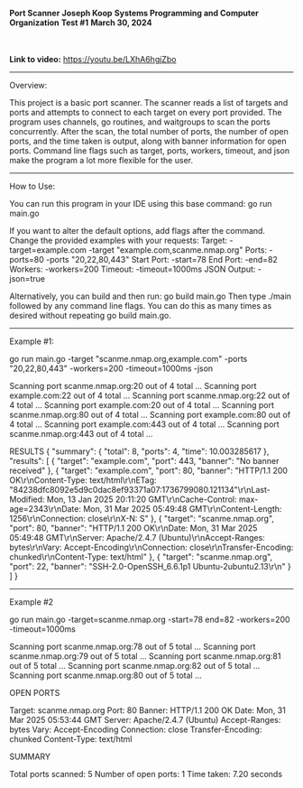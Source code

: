 <!-- README.md -->

<strong>Port Scanner</strong>
<strong>Joseph Koop</strong>
<strong>Systems Programming and Computer Organization</strong>
<strong>Test #1</strong>
<strong>March 30, 2024</strong>

<br><br>
<strong>Link to video:</strong>
https://youtu.be/LXhA6hgjZbo
________________________________________________________________________________________________________________________________________

Overview:

This project is a basic port scanner. The scanner reads a list of targets and ports and attempts to connect to each target on every port provided.
The program uses channels, go routines, and waitgroups to scan the ports concurrently.
After the scan, the total number of ports, the number of open ports, and the time taken is output, along with banner information for open ports.
Command line flags such as target, ports, workers, timeout, and json make the program a lot more flexible for the user.
________________________________________________________________________________________________________________________________________

How to Use:

You can run this program in your IDE using this base command:
    go run main.go 

If you want to alter the default options, add flags after the command. Change the provided examples with your requests:
    Target:
        -target=example.com
        -target "example.com,scanme.nmap.org"
    Ports:
        -ports=80
        -ports "20,22,80,443"
    Start Port:
        -start=78
    End Port:
        -end=82
    Workers:
        -workers=200
    Timeout:
        -timeout=1000ms
    JSON Output:
        -json=true

Alternatively, you can build and then run:
    go build main.go
Then type ./main followed by any command line flags. You can do this as many times as desired without repeating go build main.go.
________________________________________________________________________________________________________________________________________

Example #1:

go run main.go -target "scanme.nmap.org,example.com" -ports "20,22,80,443" -workers=200 -timeout=1000ms -json

Scanning port scanme.nmap.org:20 out of 4 total ...
Scanning port example.com:22 out of 4 total ...
Scanning port scanme.nmap.org:22 out of 4 total ...
Scanning port example.com:20 out of 4 total ...
Scanning port scanme.nmap.org:80 out of 4 total ...
Scanning port example.com:80 out of 4 total ...
Scanning port example.com:443 out of 4 total ...
Scanning port scanme.nmap.org:443 out of 4 total ...



RESULTS
{
 "summary": {
  "total": 8,
  "ports": 4,
  "time": 10.003285617
 },
 "results": [
  {
   "target": "example.com",
   "port": 443,
   "banner": "No banner received"
  },
  {
   "target": "example.com",
   "port": 80,
   "banner": "HTTP/1.1 200 OK\r\nContent-Type: text/html\r\nETag: \"84238dfc8092e5d9c0dac8ef93371a07:1736799080.121134\"\r\nLast-Modified: Mon, 13 Jan 2025 20:11:20 GMT\r\nCache-Control: max-age=2343\r\nDate: Mon, 31 Mar 2025 05:49:48 GMT\r\nContent-Length: 1256\r\nConnection: close\r\nX-N: S"
  },
  {
   "target": "scanme.nmap.org",
   "port": 80,
   "banner": "HTTP/1.1 200 OK\r\nDate: Mon, 31 Mar 2025 05:49:48 GMT\r\nServer: Apache/2.4.7 (Ubuntu)\r\nAccept-Ranges: bytes\r\nVary: Accept-Encoding\r\nConnection: close\r\nTransfer-Encoding: chunked\r\nContent-Type: text/html"
  },
  {
   "target": "scanme.nmap.org",
   "port": 22,
   "banner": "SSH-2.0-OpenSSH_6.6.1p1 Ubuntu-2ubuntu2.13\r\n"
  }
 ]
}
________________________________________________________________________________________________________________________________________

Example #2

go run main.go -target=scanme.nmap.org -start=78 end=82 -workers=200 -timeout=1000ms

Scanning port scanme.nmap.org:78 out of 5 total ...
Scanning port scanme.nmap.org:79 out of 5 total ...
Scanning port scanme.nmap.org:81 out of 5 total ...
Scanning port scanme.nmap.org:82 out of 5 total ...
Scanning port scanme.nmap.org:80 out of 5 total ...



OPEN PORTS

Target: scanme.nmap.org
Port: 80
Banner: HTTP/1.1 200 OK
Date: Mon, 31 Mar 2025 05:53:44 GMT
Server: Apache/2.4.7 (Ubuntu)
Accept-Ranges: bytes
Vary: Accept-Encoding
Connection: close
Transfer-Encoding: chunked
Content-Type: text/html


SUMMARY

Total ports scanned: 5 
Number of open ports: 1 
Time taken: 7.20 seconds
